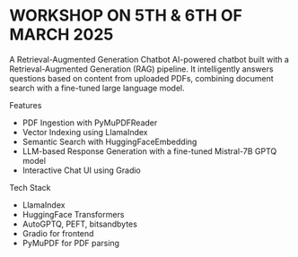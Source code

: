 # WORKSHOP ON 5TH & 6TH OF MARCH 2025
A Retrieval-Augmented Generation Chatbot
AI-powered chatbot built with a Retrieval-Augmented Generation (RAG) pipeline. It intelligently answers questions based on content from uploaded PDFs, combining document search with a fine-tuned large language model.

Features
- PDF Ingestion with PyMuPDFReader
- Vector Indexing using LlamaIndex
- Semantic Search with HuggingFaceEmbedding
- LLM-based Response Generation with a fine-tuned Mistral-7B GPTQ model
- Interactive Chat UI using Gradio

Tech Stack
- LlamaIndex
- HuggingFace Transformers
- AutoGPTQ, PEFT, bitsandbytes
- Gradio for frontend
- PyMuPDF for PDF parsing
